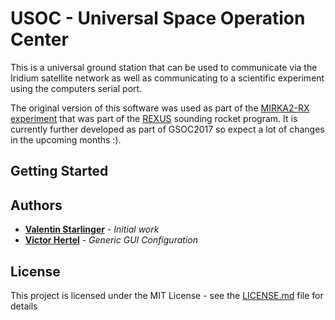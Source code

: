 # USOC - Universal Space Operation Center

This is a universal ground station that can be used to communicate via the Iridium satellite network as well as communicating to a scientific experiment using the computers serial port. 

The original version of this software was used as part of the [MIRKA2-RX experiment](http://www.ksat-stuttgart.de/en/projects/mirka2-rx) that was part of the [REXUS](https://en.wikipedia.org/wiki/Rexus_and_Bexus) sounding rocket program. It is currently further developed as part of GSOC2017 so expect a lot of changes in the upcoming months :).

## Getting Started


## Authors

* **[Valentin Starlinger](https://github.com/vstarlinger)** - *Initial work*
* **[Victor Hertel](https://github.com/vhertel)** - *Generic GUI Configuration*


## License

This project is licensed under the MIT License - see the [LICENSE.md](LICENSE.md) file for details


